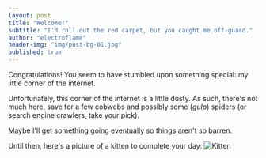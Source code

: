 ```yaml
---
layout: post
title: "Welcome!"
subtitle: "I'd roll out the red carpet, but you caught me off-guard."
author: "electroflame"
header-img: "img/post-bg-01.jpg"
published: true
---
```


Congratulations!  You seem to have stumbled upon something special: my little corner of the internet.

Unfortunately, this corner of the internet is a little dusty.  As such, there's not much here, save for a few cobwebs and possibly some (*gulp*) spiders (or search engine crawlers, take your pick).

Maybe I'll get something going eventually so things aren't so barren.

Until then, here's a picture of a kitten to complete your day:
![Kitten](http://i.imgur.com/XzDaKOll.jpg)